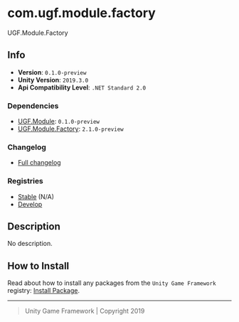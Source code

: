 # com.ugf.module.factory

UGF.Module.Factory

## Info

- **Version**: `0.1.0-preview`
- **Unity Version**: `2019.3.0`
- **Api Compatibility Level**: `.NET Standard 2.0`

### Dependencies

- [UGF.Module](https://github.com/unity-game-framework/ugf-module): `0.1.0-preview`
- [UGF.Module.Factory](https://github.com/unity-game-framework/ugf-factory): `2.1.0-preview`

### Changelog

- [Full changelog][1]

### Registries

- [Stable][2] (N/A)
- [Develop][3]

## Description

No description.

## How to Install

Read about how to install any packages from the `Unity Game Framework` registry: [Install Package][4].

---
> Unity Game Framework | Copyright 2019

[1]: changelog.md
[2]: https://bintray.com/unity-game-framework/stable/com.ugf.module.factory
[3]: https://bintray.com/unity-game-framework/dev/com.ugf.module.factory
[4]: https://github.com/unity-game-framework/ugf-documentation/wiki/Install-Package
